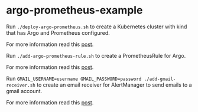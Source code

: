 # argo-prometheus-example

Run `./deploy-argo-prometheus.sh` to create a Kubernetes cluster with kind that has
Argo and Prometheus configured.

For more information read this [post](https://dustinspecker.com/posts/viewing-argo-prometheus-metrics-using-kind/).


Run `./add-argo-prometheus-rule.sh` to create a PrometheusRule for Argo.

For more information read this [post](https://dustinspecker.com/posts/adding-a-prometheus-rule-for-argo/).


Run `GMAIL_USERNAME=username GMAIL_PASSWORD=password ./add-gmail-receiver.sh` to create an email receiver for AlertManager to send emails to a gmail account.

For more information read this [post](https://dustinspecker.com/posts/adding-alertmanager-gmail-receiver/).
